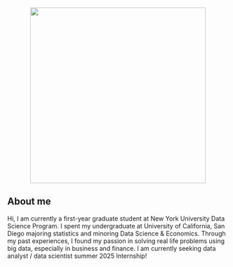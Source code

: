 ### 
<div id="header" align="center">
  <img src="https://media.giphy.com/media/wRmOK4J2261gI/giphy.gif" width="400"/>
</div>


## About me
Hi, I am currently a first-year graduate student at New York University Data Science Program. I spent my undergraduate at University of California, San Diego majoring statistics and minoring Data Science & Economics. Through my past experiences, I found my passion in solving real life problems using big data, especially in business and finance. I am currently seeking data analyst / data scientist summer 2025 Internship!

<!--
## Things I am passionate about
- 🍰🐶🎹
- Play around with data



<br><br><br>







**yinyin0916/yinyin0916** is a ✨ _special_ ✨ repository because its `README.md` (this file) appears on your GitHub profile.

Here are some ideas to get you started:

- 🔭 I’m currently working on ...
- 🌱 I’m currently learning ...
- 👯 I’m looking to collaborate on ...
- 🤔 I’m looking for help with ...
- 💬 Ask me about ...
- 📫 How to reach me: ...
- 😄 Pronouns: ...
- ⚡ Fun fact: ...
-->
